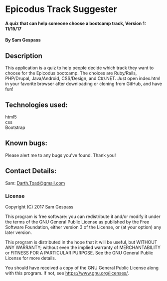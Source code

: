 # Epicodus Track Suggester

#### A quiz that can help someone choose a bootcamp track, Version 1: 11/15/17

#### By Sam Gespass

## Description

This application is a quiz to help people decide which track they want to choose for the Epicodus bootcamp. The choices are Ruby/Rails, PHP/Drupal, Java/Android, CSS/Design, and C#/.NET. Just open index.html in your favorite browser after downloading or cloning from GitHub, and have fun!

## Technologies used:

html5  
css  
Bootstrap

## Known bugs:

Please alert me to any bugs you've found. Thank you!

## Contact Details:

Sam: Darth.Toad@gmail.com  

### License

Copyright (C) 2017 Sam Gespass

This program is free software: you can redistribute it and/or modify
it under the terms of the GNU General Public License as published by
the Free Software Foundation, either version 3 of the License, or
(at your option) any later version.

This program is distributed in the hope that it will be useful,
but WITHOUT ANY WARRANTY; without even the implied warranty of
MERCHANTABILITY or FITNESS FOR A PARTICULAR PURPOSE.  See the
GNU General Public License for more details.

You should have received a copy of the GNU General Public License
along with this program.  If not, see <https://www.gnu.org/licenses/>.

